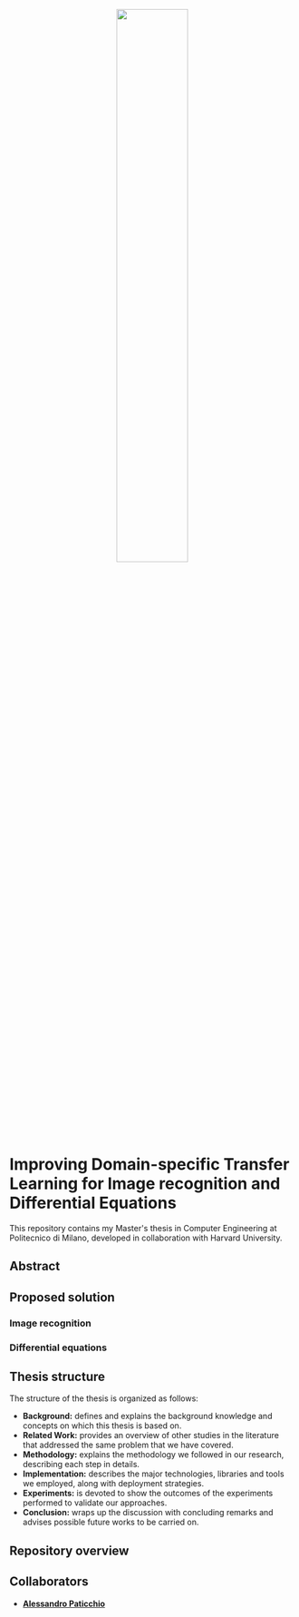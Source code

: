<p align="center">
  <img width="50%" src="https://github.com/tmscarla/improving-transfer-learning/blob/master/img/logo_polimi_harvard.png">
</p>
<br>

# Improving Domain-specific Transfer Learning for Image recognition and Differential Equations

This repository contains my Master's thesis in Computer Engineering at Politecnico di Milano, developed in collaboration with Harvard University.


## Abstract


## Proposed solution

### Image recognition

### Differential equations


## Thesis structure
The structure of the thesis is organized as follows:
 * **Background:** defines and explains the background knowledge and concepts on which this thesis is based on.
 * **Related Work:** provides an overview of other studies in the literature that addressed the same problem that we have covered.
 * **Methodology:** explains the methodology we followed in our research, describing each step in details.
 * **Implementation:** describes the major technologies, libraries and tools we employed, along with deployment strategies.
 * **Experiments:** is devoted to show the outcomes of the experiments performed to validate our approaches.
 * **Conclusion:** wraps up the discussion with concluding remarks and advises possible future works to be carried on.
 
 
## Repository overview


## Collaborators
* **[Alessandro Paticchio](https://github.com/alessandropaticchio)**
